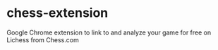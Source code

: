 # chess-extension
Google Chrome extension to link to and analyze your game for free on Lichess from Chess.com
